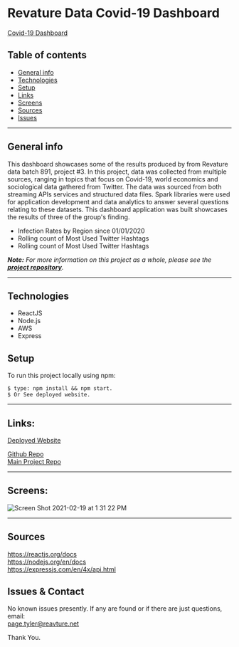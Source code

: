 # Revature Data Covid-19 Dashboard

[Covid-19 Dashboard](https://sapling-zoneclocks.herokuapp.com/)

## Table of contents
* [General info](#general-info)
* [Technologies](#technologies)
* [Setup](#setup)
* [Links](#links)
* [Screens](#screen-grabs)
* [Sources](#sources)
* [Issues](#issues)

___

## General info
This dashboard showcases some of the results produced by from Revature data batch 891, project #3. In this project, data was collected from multiple sources, ranging in topics that focus on Covid-19, world economics and sociological data gathered from Twitter. The data was sourced from both streaming APIs services and structured data files. Spark libraries were used for application development and data analytics to answer several questions relating to these datasets. This dashboard application was built showcases the results of three of the group's finding.
<ul>
    <li>Infection Rates by Region since 01/01/2020</li>
    <li>Rolling count of Most Used Twitter Hashtags</li>
    <li>Rolling count of Most Used Twitter Hashtags</li>
</ul>

<em><p><b>Note:</b> For more information on this project as a whole, please see the <a href='https://github.com/891-MehrabRahman-CovidAnalysis/covid-analysis-1' target="_blank"><b>project repository</b></a>.</p></em>
___

## Technologies
* ReactJS
* Node.js
* AWS
* Express

	
## Setup
To run this project locally using npm:
```
$ type: npm install && npm start.
$ Or See deployed website.  
```
___

## Links:
[Deployed Website](https://covid-data-dashbrd.herokuapp.com/)

[Github Repo](https://github.com/891-MehrabRahman-CovidAnalysis/covid-dashboard)           
[Main Project Repo](https://github.com/891-MehrabRahman-CovidAnalysis/covid-analysis-1)         

___

## Screens:
![Screen Shot 2021-02-19 at 1 31 22 PM](https://user-images.githubusercontent.com/48693333/108547052-fb8f8280-72b7-11eb-963c-3e421a07caa8.png)
___

## Sources
https://reactjs.org/docs            
https://nodejs.org/en/docs            
https://expressjs.com/en/4x/api.html            


## Issues & Contact

No known issues presently. 
If any are found or if there are just questions, email:  
page.tyler@reavture.net 

Thank You.